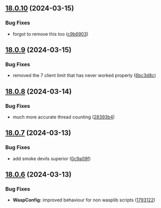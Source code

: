 ## [18.0.10](https://github.com/Torwent/WaspLib/compare/v18.0.9...v18.0.10) (2024-03-15)


### Bug Fixes

* forgot to remove this too ([c9b6903](https://github.com/Torwent/WaspLib/commit/c9b690323711bf460355e1d97e3151ae790576ed))



## [18.0.9](https://github.com/Torwent/WaspLib/compare/v18.0.8...v18.0.9) (2024-03-15)


### Bug Fixes

* removed the 7 client limit that has never worked properly ([6bc3d8c](https://github.com/Torwent/WaspLib/commit/6bc3d8c97030e452b75a8df3b42669e208e42bfd))



## [18.0.8](https://github.com/Torwent/WaspLib/compare/v18.0.7...v18.0.8) (2024-03-14)


### Bug Fixes

* much more accurate thread counting ([28393b4](https://github.com/Torwent/WaspLib/commit/28393b4ea6d41c911af96105a098c6915cbe8714))



## [18.0.7](https://github.com/Torwent/WaspLib/compare/v18.0.6...v18.0.7) (2024-03-13)


### Bug Fixes

* add smoke devils superior ([0c9a09f](https://github.com/Torwent/WaspLib/commit/0c9a09fffa0721fe2b6c98f3fad7159c80854437))



## [18.0.6](https://github.com/Torwent/WaspLib/compare/v18.0.5...v18.0.6) (2024-03-13)


### Bug Fixes

* **WaspConfig:** improved behaviour for non wasplib scripts ([1793122](https://github.com/Torwent/WaspLib/commit/179312268e51597dfd829b9168baaaa904ad6546))



